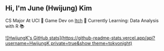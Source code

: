 ## Hi, I'm June (Hwijung) Kim

CS Major At UCI 🐜
Game Dev on [Itch](https://gnlwnd1.itch.io/) 🎲
Currently Learning: Data Analysis with R 📚

[![HwijungK's GitHub stats](https://github-readme-stats.vercel.app/api?username=HwijungK private=true&show theme=tokyonight)](https://github.com/anuraghazra/github-readme-stats)

<!--
**HwijungK/HwijungK** is a ✨ _special_ ✨ repository because its `README.md` (this file) appears on your GitHub profile.

Here are some ideas to get you started:

- 🔭 I’m currently working on ...
- 🌱 I’m currently learning ...
- 👯 I’m looking to collaborate on ...
- 🤔 I’m looking for help with ...
- 💬 Ask me about ...
- 📫 How to reach me: ...
- 😄 Pronouns: ...
- ⚡ Fun fact: ...
-->

